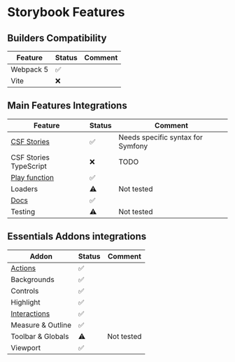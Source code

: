 # Storybook Features

## Builders Compatibility

| Feature   | Status | Comment |
|-----------|--------|---------|
| Webpack 5 | ✅️     |         |
| Vite      | ❌️     |         |


## Main Features Integrations

| Feature                                    | Status | Comment                           |
|--------------------------------------------|--------|-----------------------------------|
| [CSF Stories](features/csf-stories.md)     | ✅️     | Needs specific syntax for Symfony |
| CSF Stories TypeScript                     | ❌️     | TODO                              |
| [Play function](features/play-function.md) | ✅️     |                                   |
| Loaders                                    | ⚠️     | Not tested                        |
| [Docs](features/docs.md)                   | ✅️     |                                   |
| Testing                                    | ⚠️     | Not tested                        |

## Essentials Addons integrations

| Addon                                  | Status | Comment    |
|----------------------------------------|--------|------------|
| [Actions](addons/actions.md)           | ✅️     |            |
| Backgrounds                            | ✅️     |            |
| Controls                               | ✅️     |            |
| Highlight                              | ✅️     |            |
| [Interactions](addons/interactions.md) | ✅️     |            |
| Measure & Outline                      | ✅️     |            |
| Toolbar & Globals                      | ⚠️     | Not tested |
| Viewport                               | ✅️     |            |

